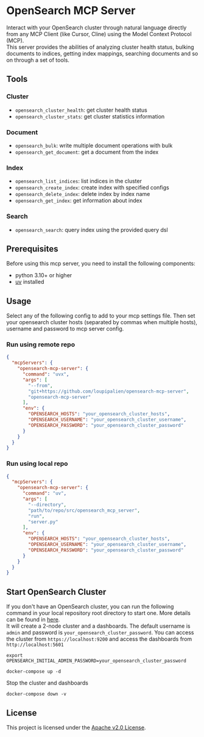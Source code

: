 # OpenSearch MCP Server
Interact with your OpenSearch cluster through natural language directly from any MCP Client (like Cursor, Cline) using the Model Context Protocol (MCP).  
This server provides the abilities of analyzing cluster health status, bulking documents to indices, getting index mappings, searching documents and so on through a set of tools.

## Tools
### Cluster
- `opensearch_cluster_health`: get cluster health status
- `opensearch_cluster_stats`: get cluster statistics information
### Document
- `opensearch_bulk`: write multiple document operations with bulk
- `opensearch_get_document`: get a document from the index
### Index
- `opensearch_list_indices`: list indices in the cluster
- `opensearch_create_index`: create index with specified configs
- `opensearch_delete_index`: delete index by index name
- `opensearch_get_index`: get information about index
### Search
- `opensearch_search`: query index using the provided query dsl

## Prerequisites
Before using this mcp server, you need to install the following components:
- python 3.10+ or higher
- [uv](https://github.com/astral-sh/uv) installed

## Usage
Select any of the following config to add to your mcp settings file. Then set your opensearch cluster hosts (separated by commas when multiple hosts), username and password to mcp server config.

### Run using remote repo
```json
{
  "mcpServers": {
    "opensearch-mcp-server": {
      "command": "uvx",
      "args": [
        "--from",
        "git+https://github.com/loupipalien/opensearch-mcp-server",
        "opensearch-mcp-server"
      ],
      "env": {
        "OPENSEARCH_HOSTS": "your_opensearch_cluster_hosts",
        "OPENSEARCH_USERNAME": "your_opensearch_cluster_username",
        "OPENSEARCH_PASSWORD": "your_opensearch_cluster_password"
      }
    }
  }
}
```
### Run using local repo
```json
{
  "mcpServers": {
    "opensearch-mcp-server": {
      "command": "uv",
      "args": [
        "--directory",
        "path/to/repo/src/opensearch_mcp_server",
        "run",
        "server.py"
      ],
      "env": {
        "OPENSEARCH_HOSTS": "your_opensearch_cluster_hosts",
        "OPENSEARCH_USERNAME": "your_opensearch_cluster_username",
        "OPENSEARCH_PASSWORD": "your_opensearch_cluster_password"
      }
    }
  }
}
```

## Start OpenSearch Cluster
If you don't have an OpenSearch cluster, you can run the following command in your local repository root directory to start one. More details can be found in [here](https://docs.opensearch.org/docs/latest/install-and-configure/install-opensearch/docker/).  
It will create a 2-node cluster and a dashboards. The default username is `admin` and password is `your_opensearch_cluster_password`. You can access the cluster from `https://localhost:9200` and access the dashboards from `http://localhost:5601`
```shell
export OPENSEARCH_INITIAL_ADMIN_PASSWORD=your_opensearch_cluster_password

docker-compose up -d
```
Stop the cluster and dashboards
```shell
docker-compose down -v
```

## License
This project is licensed under the [Apache v2.0 License](LICENSE.txt).